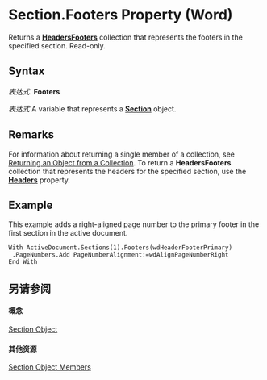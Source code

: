 
# Section.Footers Property (Word)

Returns a  **[HeadersFooters](41dbbaa7-f139-3d3c-54d4-03a57ab8417a.md)** collection that represents the footers in the specified section. Read-only.


## Syntax

 _表达式_. **Footers**

 _表达式_ A variable that represents a **[Section](3fe563d8-fc05-c17a-e67b-c50eea7e7f13.md)** object.


## Remarks

For information about returning a single member of a collection, see [Returning an Object from a Collection](28f76384-f495-9640-a7c8-10ada3fac727.md). To return a  **HeadersFooters** collection that represents the headers for the specified section, use the **[Headers](72b61449-2f93-a67a-2757-3c0441961307.md)** property.


## Example

This example adds a right-aligned page number to the primary footer in the first section in the active document.


```
With ActiveDocument.Sections(1).Footers(wdHeaderFooterPrimary) 
 .PageNumbers.Add PageNumberAlignment:=wdAlignPageNumberRight 
End With
```


## 另请参阅


#### 概念


[Section Object](3fe563d8-fc05-c17a-e67b-c50eea7e7f13.md)
#### 其他资源


[Section Object Members](http://msdn.microsoft.com/library/bcfdb17e-6f7b-2b21-9f63-7aaca69bd727%28Office.15%29.aspx)